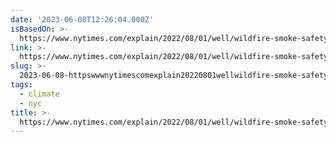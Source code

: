 ```yaml
---
date: '2023-06-08T12:26:04.000Z'
isBasedOn: >-
  https://www.nytimes.com/explain/2022/08/01/well/wildfire-smoke-safety?smtyp=cur&smid=tw-nytimes
link: >-
  https://www.nytimes.com/explain/2022/08/01/well/wildfire-smoke-safety?smtyp=cur&smid=tw-nytimes
slug: >-
  2023-06-08-httpswwwnytimescomexplain20220801wellwildfire-smoke-safetysmtypcurandsmidtw-nytimes
tags:
  - climate
  - nyc
title: >-
  https://www.nytimes.com/explain/2022/08/01/well/wildfire-smoke-safety?smtyp=cur&smid=tw-nytimes
---
```


